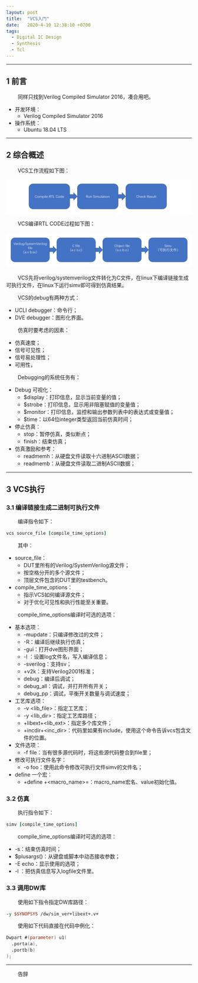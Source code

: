 ```yaml
---
layout: post
title:  "VCS入门"
date:   2020-4-10 12:38:10 +0700
tags:
  - Digital IC Design
  - Synthesis
  - Tcl
---
```


-------

## 1 前言 

&#160; &#160; &#160; &#160; 同样只找到Verilog Compiled Simulator 2016，凑合用吧。


* 开发环境：
	* Verilog Compiled Simulator 2016
* 操作系统：
	* Ubuntu 18.04 LTS

----

## 2 综合概述

&#160; &#160; &#160; &#160; VCS工作流程如下图：

![2](https://raw.githubusercontent.com/Verdvana/Verdvana.github.io/master/_posts/VCS%E5%85%A5%E9%97%A8/2.jpg)

&#160; &#160; &#160; &#160; VCS编译RTL CODE过程如下图：

![1](https://raw.githubusercontent.com/Verdvana/Verdvana.github.io/master/_posts/VCS%E5%85%A5%E9%97%A8/1.jpg)


&#160; &#160; &#160; &#160; VCS先将verilog/systemverilog文件转化为C文件，在linux下编译链接生成可执行文件，在linux下运行simv即可得到仿真结果。

&#160; &#160; &#160; &#160; VCS的debug有两种方式：
* UCLI debugger：命令行；
* DVE debugger：图形化界面。

&#160; &#160; &#160; &#160; 仿真时要考虑的因素：
* 仿真速度；
* 信号可见性；
* 信号易处理性；
* 可用性，

&#160; &#160; &#160; &#160; Debugging的系统任务有：
* Debug 可视化：
  * $display：打印信息，显示当前变量的值；
  * $strobe：打印信息，显示用非阻塞赋值的变量值；
  * $monitor：打印信息，监控和输出参数列表中的表达式或变量值；
  * $time：以64位integer类型返回当前仿真时间；
* 停止仿真：
  * stop：暂停仿真，类似断点；
  * finish：结束仿真；
* 仿真激励和参考：
  * readmemh：从硬盘文件读取十六进制ASCII数据；
  * readmemb：从硬盘文件读取二进制ASCII数据；






----

## 3 VCS执行

### 3.1 编译链接生成二进制可执行文件

&#160; &#160; &#160; &#160; 编译指令如下：

```tcl
vcs source_file [compile_time_options]
```

&#160; &#160; &#160; &#160; 其中：
* source_file：
  * DUT里所有的Verilog/SystemVerilog源文件；
  * 按空格分开的多个源文件；
  * 顶层文件包含的DUT里的testbench。
* compile_time_options：
  * 指示VCS如何编译源文件；
  * 对于优化可见性和执行性能至关重要。


&#160; &#160; &#160; &#160; compile_time_options编译时可选的选项：
* 基本选项：
  * -mupdate：只编译修改过的文件；
  * -R：编译后继续执行仿真；
  * -gui：打开dve图形界面；
  * -l <filename>：设置log文件名，写入编译信息；
  * -sverilog：支持sv；
  * +v2k：支持Verilog2001标准；
  * debug：编译后调试；
  * debug_all：调试，并打开所有开关；
  * debug_pp：调试，平衡开关数量与调试速度；
* 工艺库选项：
  * -v <lib_file>：指定工艺库；
  * -y <lib_dir>：指定工艺库路径；
  * +libext+<lib_ext>：指定多个库文件；
  * +incdir+<inc_dir>：代码里如果有include，使用这个命令告诉vcs包含文件的位置。
* 文件选项：
  * -f file：当有很多源代码时，将这些源代码整合到file里；
* 修改可执行文件名字：
  * -o foo：使用此命令修改可执行文件simv的文件名；
* define 一个宏：
  * +define +<macro_name>=<value>：macro_name宏名、value初始化值。


### 3.2 仿真

&#160; &#160; &#160; &#160; 执行指令如下：

```tcl
simv [compile_time_options]
```
&#160; &#160; &#160; &#160; compile_time_options编译时可选的选项：
* -s：结束仿真时间；
* $plusargs()：从键盘或脚本中动态接收参数；
* -E echo：显示使用的选项；
* -l <logfile>：把仿真信息写入logfile文件里。

### 3.3 调用DW库

&#160; &#160; &#160; &#160; 使用如下指令指定DW库路径：

```tcl
-y $SYNOPSYS /dw/sim_ver+libext+.v+
```

&#160; &#160; &#160; &#160; 使用如下代码直接在代码中例化：

```verilog
Dwpart #(parameter) u1(
  .porta(a),
  .portb(b)
);
```








----
&#160; &#160; &#160; &#160; 告辞